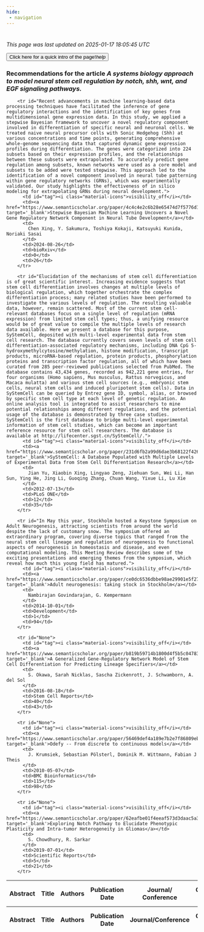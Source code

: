```yaml
---
hide:
 - navigation
---
```

<!DOCTYPE html>
#
<html lang="en">
<head>
  <meta charset="utf-8">
</head>

<body>
  <p>
  <i class="footer">This page was last updated on 2025-01-17 18:05:45 UTC</i>
  </p>
  
  <div class="note info" onclick="startIntro()">
    <p>
      <button type="button" class="buttons">
        <div style="display: flex; align-items: center;">
        Click here for a quick intro of the page! <i class="material-icons">help</i>
        </div>
      </button>
    </p>
  </div>

  <p>
  <h3 data-intro='Recommendations for the article'>
    Recommendations for the article <i>A systems biology approach to model neural stem cell regulation by notch, shh, wnt, and EGF signaling pathways.</i>
  </h3>
  <table id="table1" class="display wrap" style="width:100%">
  <thead>
    <tr>
        <th data-intro='Click to view the abstract (if available)'>Abstract</th>
        <th>Title</th>
        <th>Authors</th>
        <th>Publication Date</th>
        <th>Journal/ Conference</th>
        <th>Citation count</th>
        <th data-intro='Highest h-index among the authors'>Highest h-index</th>
    </tr>
  </thead>
  <tbody>
    
        <tr id="Recent advancements in machine learning-based data processing techniques have facilitated the inference of gene regulatory interactions and the identification of key genes from multidimensional gene expression data. In this study, we applied a stepwise Bayesian framework to uncover a novel regulatory component involved in differentiation of specific neural and neuronal cells. We treated naive neural precursor cells with Sonic Hedgehog (Shh) at various concentrations and time points, generating comprehensive whole-genome sequencing data that captured dynamic gene expression profiles during differentiation. The genes were categorized into 224 subsets based on their expression profiles, and the relationships between these subsets were extrapolated. To accurately predict gene regulation among subsets, known networks were used as a core model and subsets to be added were tested stepwise. This approach led to the identification of a novel component involved in neural tube patterning within gene regulatory networks (GRNs), which was experimentally validated. Our study highlights the effectiveness of in silico modeling for extrapolating GRNs during neural development.">
          <td id="tag"><i class="material-icons">visibility_off</i></td>
          <td><a href="https://www.semanticscholar.org/paper/4c4c4e2c6b28e65474d7f5776d1bf876b03e2372" target='_blank'>Stepwise Bayesian Machine Learning Uncovers a Novel Gene Regulatory Network Component in Neural Tube Development</a></td>
          <td>
            Chen Xing, Y. Sakumura, Toshiya Kokaji, Katsuyuki Kunida, Noriaki Sasai
          </td>
          <td>2024-08-26</td>
          <td>bioRxiv</td>
          <td>0</td>
          <td>26</td>
        </tr>
    
        <tr id="Elucidation of the mechanisms of stem cell differentiation is of great scientific interest. Increasing evidence suggests that stem cell differentiation involves changes at multiple levels of biological regulation, which together orchestrate the complex differentiation process; many related studies have been performed to investigate the various levels of regulation. The resulting valuable data, however, remain scattered. Most of the current stem cell-relevant databases focus on a single level of regulation (mRNA expression) from limited stem cell types; thus, a unifying resource would be of great value to compile the multiple levels of research data available. Here we present a database for this purpose, SyStemCell, deposited with multi-level experimental data from stem cell research. The database currently covers seven levels of stem cell differentiation-associated regulatory mechanisms, including DNA CpG 5-hydroxymethylcytosine/methylation, histone modification, transcript products, microRNA-based regulation, protein products, phosphorylation proteins and transcription factor regulation, all of which have been curated from 285 peer-reviewed publications selected from PubMed. The database contains 43,434 genes, recorded as 942,221 gene entries, for four organisms (Homo sapiens, Mus musculus, Rattus norvegicus, and Macaca mulatta) and various stem cell sources (e.g., embryonic stem cells, neural stem cells and induced pluripotent stem cells). Data in SyStemCell can be queried by Entrez gene ID, symbol, alias, or browsed by specific stem cell type at each level of genetic regulation. An online analysis tool is integrated to assist researchers to mine potential relationships among different regulations, and the potential usage of the database is demonstrated by three case studies. SyStemCell is the first database to bridge multi-level experimental information of stem cell studies, which can become an important reference resource for stem cell researchers. The database is available at http://lifecenter.sgst.cn/SyStemCell/.">
          <td id="tag"><i class="material-icons">visibility_off</i></td>
          <td><a href="https://www.semanticscholar.org/paper/231d6fb2a99d6dae3b68122f4268c74aee31249c" target='_blank'>SyStemCell: A Database Populated with Multiple Levels of Experimental Data from Stem Cell Differentiation Research</a></td>
          <td>
            Jian Yu, Xiaobin Xing, Lingyao Zeng, Jiehuan Sun, Wei Li, Han Sun, Ying He, Jing Li, Guoqing Zhang, Chuan Wang, Yixue Li, Lu Xie
          </td>
          <td>2012-07-13</td>
          <td>PLoS ONE</td>
          <td>12</td>
          <td>35</td>
        </tr>
    
        <tr id="In May this year, Stockholm hosted a Keystone Symposium on Adult Neurogenesis, attracting scientists from around the world despite the lack of customary snow. The symposium offered an extraordinary program, covering diverse topics that ranged from the neural stem cell lineage and regulation of neurogenesis to functional aspects of neurogenesis in homeostasis and disease, and even computational modeling. This Meeting Review describes some of the exciting presentations and emerging themes from the symposium, which reveal how much this young field has matured.">
          <td id="tag"><i class="material-icons">visibility_off</i></td>
          <td><a href="https://www.semanticscholar.org/paper/ce0dc6536dbbe98ae29901e5f27e3536f2edcb21" target='_blank'>Adult neurogenesis: taking stock in Stockholm</a></td>
          <td>
            Nambirajan Govindarajan, G. Kempermann
          </td>
          <td>2014-10-01</td>
          <td>Development</td>
          <td>1</td>
          <td>94</td>
        </tr>
    
        <tr id="None">
          <td id="tag"><i class="material-icons">visibility_off</i></td>
          <td><a href="https://www.semanticscholar.org/paper/b819b59714b1800d4f5b5c0478318b9c27f766de" target='_blank'>A Generalized Gene-Regulatory Network Model of Stem Cell Differentiation for Predicting Lineage Specifiers</a></td>
          <td>
            S. Okawa, Sarah Nicklas, Sascha Zickenrott, J. Schwamborn, A. del Sol
          </td>
          <td>2016-08-18</td>
          <td>Stem Cell Reports</td>
          <td>40</td>
          <td>43</td>
        </tr>
    
        <tr id="None">
          <td id="tag"><i class="material-icons">visibility_off</i></td>
          <td><a href="https://www.semanticscholar.org/paper/56469def4a189e7b2e7f86809eb4689acecb0eb1" target='_blank'>Odefy -- From discrete to continuous models</a></td>
          <td>
            J. Krumsiek, Sebastian Pölsterl, Dominik M. Wittmann, Fabian J Theis
          </td>
          <td>2010-05-07</td>
          <td>BMC Bioinformatics</td>
          <td>115</td>
          <td>98</td>
        </tr>
    
        <tr id="None">
          <td id="tag"><i class="material-icons">visibility_off</i></td>
          <td><a href="https://www.semanticscholar.org/paper/62eafbe01f4eeaf573d3daac5a39118bde6bade3" target='_blank'>Exploring Notch Pathway to Elucidate Phenotypic Plasticity and Intra-tumor Heterogeneity in Gliomas</a></td>
          <td>
            S. Chowdhury, R. Sarkar
          </td>
          <td>2019-07-01</td>
          <td>Scientific Reports</td>
          <td>5</td>
          <td>21</td>
        </tr>
    
  </tbody>
  <tfoot>
    <tr>
        <th>Abstract</th>
        <th>Title</th>
        <th>Authors</th>
        <th>Publication Date</th>
        <th>Journal/Conference</th>
        <th>Citation count</th>
        <th>Highest h-index</th>
    </tr>
  </tfoot>
  </table>
  </p>

</body>

<script>
var dataTableOptions = {
        initComplete: function () {
        this.api()
            .columns()
            .every(function () {
                let column = this;
 
                // Create select element
                let select = document.createElement('select');
                select.add(new Option(''));
                column.footer().replaceChildren(select);
 
                // Apply listener for user change in value
                select.addEventListener('change', function () {
                    column
                        .search(select.value, {exact: true})
                        .draw();
                });

                // keep the width of the select element same as the column
                select.style.width = '100%';
 
                // Add list of options
                column
                    .data()
                    .unique()
                    .sort()
                    .each(function (d, j) {
                        select.add(new Option(d));
                    });
            });
    },
    scrollX: false,
    scrollCollapse: true,
    paging: true,
    fixedColumns: true,
    columnDefs: [
        {"className": "dt-center", "targets": "_all"},
        // set width for both columns 0 and 1 as 25%
        { width: '5%', targets: 0 },
        { width: '25%', targets: 1 },
        { width: '20%', targets: 2 },
        { width: '10%', targets: 3 },
        { width: '20%', targets: 4 }

      ],
    pageLength: 10,
    layout: {
        topStart: {
            buttons: ['copy', 'csv', 'excel', 'pdf', 'print']
        }
    }
  }
  new DataTable('#table1', dataTableOptions);
  
  var table = $('#table1').DataTable();
  $('#table1 tbody').on('click', 'td:first-child', function () {
    var tr = $(this).closest('tr');
    var row = table.row( tr );

    var rowId = tr.attr('id');
    // alert(rowId);

    if (row.child.isShown()) {
      // This row is already open - close it.
      row.child.hide();
      tr.removeClass('shown');
      tr.find('td:first-child').html('<i class="material-icons">visibility_off</i>');
    } else {
      // Open row.
      // row.child('foo').show();
      var content = '<div class="child-row-content"><strong>Abstract:</strong> ' + rowId + '</div>';
      row.child(content).show();
      tr.addClass('shown');
      tr.find('td:first-child').html('<i class="material-icons">visibility</i>');
    }
  });
</script>
<style>
  .child-row-content {
    text-align: justify;
    text-justify: inter-word;
    word-wrap: break-word; /* Ensure long words are broken */
    white-space: normal; /* Ensure text wraps to the next line */
    max-width: 100%; /* Ensure content does not exceed the table width */
    padding: 10px; /* Optional: add some padding for better readability */
    /* font size */
    font-size: small;
  }
</style>
</html>